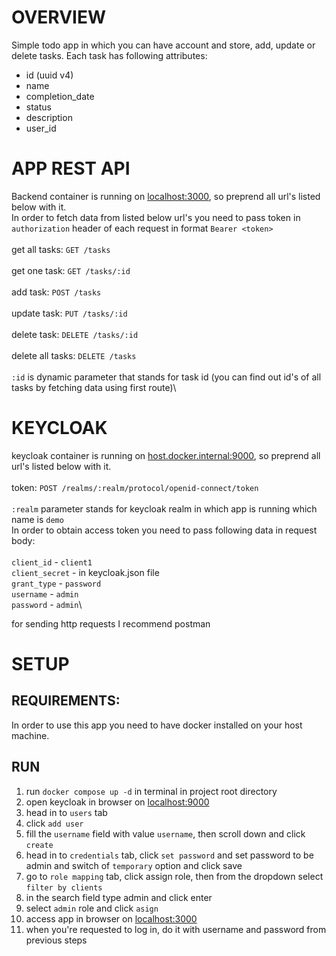 # OVERVIEW

Simple todo app in which you can have account and store, add, update or delete tasks. Each task has following attributes:

- id (uuid v4)
- name
- completion_date
- status
- description
- user_id

# APP REST API
Backend container is running on [localhost:3000](localhost:3000), so preprend all url's listed below with it.\
In order to fetch data from listed below url's you need to pass token in `authorization` header of each request in format `Bearer <token>`\
\
get all tasks: `GET /tasks`\
\
get one task: `GET /tasks/:id`\
\
add task: `POST /tasks`\
\
update task: `PUT /tasks/:id`\
\
delete task: `DELETE /tasks/:id`\
\
delete all tasks: `DELETE /tasks`\
\
`:id` is dynamic parameter that stands for task id (you can find out id's of all tasks by fetching data using first route)\

# KEYCLOAK
keycloak container is running on [host.docker.internal:9000](host.docker.internal:9000), so preprend all url's listed below with it.\
\
token: `POST /realms/:realm/protocol/openid-connect/token`\
\
`:realm` parameter stands for keycloak realm in which app is running which name is `demo`\
In order to obtain access token you need to pass following data in request body:\
\
`client_id` - `client1`\
`client_secret` - in keycloak.json file\
`grant_type` - `password`\
`username` - `admin`\
`password` - `admin`\

for sending http requests I recommend postman

# SETUP

## REQUIREMENTS:
In order to use this app you need to have docker installed on your host machine.

## RUN
1. run `docker compose up -d` in terminal in project root directory
2. open keycloak in browser on [localhost:9000](http://localhost:9000)
3. head in to `users` tab
4. click `add user`
5. fill the `username` field with value `username`, then scroll down and click `create`
6. head in to `credentials` tab, click `set password` and set password to be admin and switch of `temporary` option and click save
7. go to `role mapping` tab, click assign role, then from the dropdown select `filter by clients`
8. in the search field type admin and click enter
9. select `admin` role and click `asign`
10. access app in browser on [localhost:3000](http://localhost:3000)
11. when you're requested to log in, do it with username and password from previous steps

